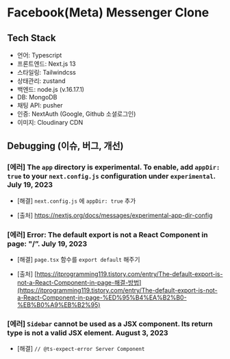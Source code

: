 # Facebook(Meta) Messenger Clone

## Tech Stack
- 언어: Typescript
- 프론트엔드: Next.js 13
- 스타일링: Tailwindcss
- 상태관리: zustand 
- 백엔드: node.js (v.16.17.1)
- DB: MongoDB
- 채팅 API: pusher
- 인증: NextAuth (Google, Github 소셜로그인)
- 이미지: Cloudinary CDN

## Debugging (이슈, 버그, 개선)

### [에러] The `app` directory is experimental. To enable, add `appDir: true` to your `next.config.js` configuration under `experimental`. July 19, 2023 

- [해결] `next.config.js` 에 `appDir: true` 추가

- [출처] https://nextjs.org/docs/messages/experimental-app-dir-config


### [에러] Error: The default export is not a React Component in page: "/”. July 19, 2023 

- [해결] `page.tsx` 함수를 `export default` 해주기

- [출처] [https://itprogramming119.tistory.com/entry/The-default-export-is-not-a-React-Component-in-page-해결-방법](https://itprogramming119.tistory.com/entry/The-default-export-is-not-a-React-Component-in-page-%ED%95%B4%EA%B2%B0-%EB%B0%A9%EB%B2%95)


### [에러] `Sidebar` cannot be used as a JSX component. Its return type is not a valid JSX element. August 3, 2023 

- [해결] `// @ts-expect-error Server Component`
